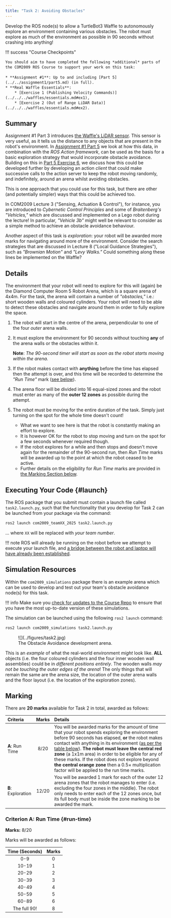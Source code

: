 ```yaml
---  
title: "Task 2: Avoiding Obstacles" 
---  
```


Develop the ROS node(s) to allow a TurtleBot3 Waffle to autonomously explore an environment containing various obstacles. The robot must explore as much of the environment as possible in 90 seconds without crashing into anything!

!!! success "Course Checkpoints"
    
    You should aim to have completed the following *additional* parts of the COM2009 ROS Course to support your work on this task: 

    * **Assignment #1**: Up to and including [Part 5](../../assignment1/part5.md) (in full).
    * **Real Waffle Essentials**:
        * [Exercise 1 (Publishing Velocity Commands)](../../../waffles/essentials.md#ex1),
        * [Exercise 2 (Out of Range LiDAR Data)](../../../waffles/essentials.md#ex2).

## Summary

Assignment #1 Part 3 introduces [the Waffle's LiDAR sensor](../../assignment1/part3.md#lidar). This sensor is very useful, as it tells us the distance to any objects that are present in the robot's environment. In [Assignment #1 Part 5](../../assignment1/part5.md#explore) we look at how this data, in combination with the *ROS Action framework*, can be used as the basis for a basic exploration strategy that would incorporate obstacle avoidance. Building on this in [Part 5 Exercise 6](../../assignment1/part5.md#ex6), we discuss how this could be developed further by developing an action *client* that could make successive calls to the action server to keep the robot moving randomly, and indefinitely, around an arena whilst avoiding obstacles.

This is one approach that you could use for this task, but there are other (and potentially simpler) ways that this could be achieved too. 

In COM2009 Lecture 3 ("Sensing, Actuation & Control"), for instance, you are introduced to *Cybernetic Control Principles* and some of *Braitenberg's "Vehicles,"* which are discussed and implemented on a Lego robot during the lecture! In particular, *"Vehicle 3b"* might well be relevant to consider as a simple method to achieve an obstacle avoidance behaviour.

Another aspect of this task is *exploration*: your robot will be awarded more marks for navigating around more of the environment. Consider the search strategies that are discussed in Lecture 8 ("Local Guidance Strategies"), such as *"Brownian Motion"* and *"Levy Walks."* Could something along these lines be implemented on the 
Waffle?

## Details

The environment that your robot will need to explore for this will (again) be the Diamond Computer Room 5 Robot Arena, which is a square arena of 4x4m. For the task, the arena will contain a number of *"obstacles,"* i.e.: short wooden walls and coloured cylinders. Your robot will need to be able to detect these obstacles and navigate around them in order to fully explore the space.

1. The robot will start in the centre of the arena, perpendicular to one of the four *outer* arena walls.
1. It must explore the environment for 90 seconds without touching **any** of the arena walls or the obstacles within it.

    **Note**: *The 90-second timer will start as soon as the robot starts moving within the arena.*

1. If the robot makes contact with **anything** before the time has elapsed then the attempt is over, and this time will be recorded to determine the *"Run Time"* mark ([see below](#run-time)).
1. The arena floor will be divided into 16 equal-sized zones and the robot must enter as many of the **outer 12 zones** as possible during the attempt.
1. The robot must be moving for the entire duration of the task. Simply just turning on the spot for the whole time doesn't count!

    * What we want to see here is that the robot is constantly making an effort to explore.
    * It is however OK for the robot to stop moving and turn on the spot for a few seconds whenever required though.
    * If the robot explores for a while and then stops and doesn't move again for the remainder of the 90-second run, then *Run Time* marks will be awarded up to the point at which the robot ceased to be active.
    * Further details on the eligibility for *Run Time* marks are provided in [the Marking Section below](#marking).

## Executing Your Code {#launch}

The ROS package that you submit must contain a launch file called `task2.launch.py`, such that the functionality that you develop for Task 2 can be launched from your package via the command:

```bash
ros2 launch com2009_teamXX_2025 task2.launch.py
```

... where `XX` will be replaced with *your team number*.

!!! note
    ROS will already be running on the robot before we attempt to execute your launch file, and [a bridge between the robot and laptop will have already been established](../../../waffles/launching-ros.md#step-4-robot-laptop-bridging).

## Simulation Resources

Within the `com2009_simulations` package there is an example arena which can be used to develop and test out your team's obstacle avoidance node(s) for this task.

!!! info 
    Make sure you [check for updates to the Course Repo](../../extras/course-repo.md#updating) to ensure that you have the most up-to-date version of these simulations.

The simulation can be launched using the following `ros2 launch` command:

```bash
ros2 launch com2009_simulations task2.launch.py
```

<a name="avoid_arena"></a>

<figure markdown>
  ![](../figures/task2.jpg)
  <figcaption>The Obstacle Avoidance development arena.</figcaption>
</figure>

This is an *example* of what the real-world environment *might* look like. **ALL** objects (i.e. the four coloured cylinders and the four inner wooden wall assemblies) could be in *different positions entirely*. The wooden walls *may not be touching the outer edges of the arena*! The only things that will remain the same are the arena size, the location of the outer arena walls and the floor layout (i.e. the location of the exploration zones).

## Marking

There are **20 marks** available for Task 2 in total, awarded as follows:

<center>

| Criteria | Marks | Details |
| :--- | :---: | :--- |
| **A**: Run Time | 8/20 | You will be awarded marks for the amount of time that your robot spends exploring the environment before 90 seconds has elapsed, **or** the robot makes contact with anything in its environment ([as per the table below](#run-time)). **The robot must leave the central red zone** (a 1x1m area) in order to be eligible for any of these marks. If the robot does not explore beyond **the central orange zone** then a $0.5\times$ multiplication factor will be applied to the run time marks. |
| **B**: Exploration | 12/20 | You will be awarded 1 mark for each of the outer 12 arena zones that the robot manages to enter (i.e. excluding the four zones in the middle). The robot only needs to enter each of the 12 zones once, but its full body must be inside the zone marking to be awarded the mark. |

</center>

### Criterion A: Run Time {#run-time}

**Marks:** 8/20

Marks will be awarded as follows:

<center>

| Time (Seconds) | Marks |
| :---: | :---: |
| 0-9 | 0 |
| 10-19 | 1 |
| 20-29 | 2 |
| 30-39 | 3 |
| 40-49 | 4 |
| 50-59 | 5 |
| 60-89 | 6 |
| The full 90! | 8 |

</center>